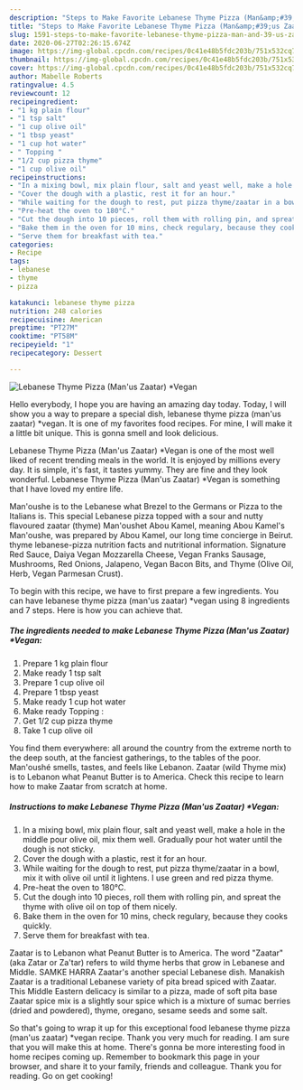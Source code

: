 ```yaml
---
description: "Steps to Make Favorite Lebanese Thyme Pizza (Man&amp;#39;us Zaatar) *Vegan"
title: "Steps to Make Favorite Lebanese Thyme Pizza (Man&amp;#39;us Zaatar) *Vegan"
slug: 1591-steps-to-make-favorite-lebanese-thyme-pizza-man-and-39-us-zaatar-vegan
date: 2020-06-27T02:26:15.674Z
image: https://img-global.cpcdn.com/recipes/0c41e48b5fdc203b/751x532cq70/lebanese-thyme-pizza-manus-zaatar-vegan-recipe-main-photo.jpg
thumbnail: https://img-global.cpcdn.com/recipes/0c41e48b5fdc203b/751x532cq70/lebanese-thyme-pizza-manus-zaatar-vegan-recipe-main-photo.jpg
cover: https://img-global.cpcdn.com/recipes/0c41e48b5fdc203b/751x532cq70/lebanese-thyme-pizza-manus-zaatar-vegan-recipe-main-photo.jpg
author: Mabelle Roberts
ratingvalue: 4.5
reviewcount: 12
recipeingredient:
- "1 kg plain flour"
- "1 tsp salt"
- "1 cup olive oil"
- "1 tbsp yeast"
- "1 cup hot water"
- " Topping "
- "1/2 cup pizza thyme"
- "1 cup olive oil"
recipeinstructions:
- "In a mixing bowl, mix plain flour, salt and yeast well, make a hole in the middle pour olive oil, mix them well. Gradually pour hot water until the dough is not sticky."
- "Cover the dough with a plastic, rest it for an hour."
- "While waiting for the dough to rest, put pizza thyme/zaatar in a bowl, mix it with olive oil until it lightens. I use green and red pizza thyme."
- "Pre-heat the oven to 180°C."
- "Cut the dough into 10 pieces, roll them with rolling pin, and spreat the thyme with olive oil on top of them nicely."
- "Bake them in the oven for 10 mins, check regulary, because they cooks quickly."
- "Serve them for breakfast with tea."
categories:
- Recipe
tags:
- lebanese
- thyme
- pizza

katakunci: lebanese thyme pizza 
nutrition: 248 calories
recipecuisine: American
preptime: "PT27M"
cooktime: "PT58M"
recipeyield: "1"
recipecategory: Dessert

---
```



![Lebanese Thyme Pizza (Man&#39;us Zaatar) *Vegan](https://img-global.cpcdn.com/recipes/0c41e48b5fdc203b/751x532cq70/lebanese-thyme-pizza-manus-zaatar-vegan-recipe-main-photo.jpg)

Hello everybody, I hope you are having an amazing day today. Today, I will show you a way to prepare a special dish, lebanese thyme pizza (man&#39;us zaatar) *vegan. It is one of my favorites food recipes. For mine, I will make it a little bit unique. This is gonna smell and look delicious.

Lebanese Thyme Pizza (Man&#39;us Zaatar) *Vegan is one of the most well liked of recent trending meals in the world. It is enjoyed by millions every day. It is simple, it's fast, it tastes yummy. They are fine and they look wonderful. Lebanese Thyme Pizza (Man&#39;us Zaatar) *Vegan is something that I have loved my entire life.

Man&#39;oushe is to the Lebanese what Brezel to the Germans or Pizza to the Italians is. This special Lebanese pizza topped with a sour and nutty flavoured zaatar (thyme) Man&#39;oushet Abou Kamel, meaning Abou Kamel&#39;s Man&#39;oushe, was prepared by Abou Kamel, our long time concierge in Beirut. thyme lebanese-pizza nutrition facts and nutritional information. Signature Red Sauce, Daiya Vegan Mozzarella Cheese, Vegan Franks Sausage, Mushrooms, Red Onions, Jalapeno, Vegan Bacon Bits, and Thyme (Olive Oil, Herb, Vegan Parmesan Crust).


To begin with this recipe, we have to first prepare a few ingredients. You can have lebanese thyme pizza (man&#39;us zaatar) *vegan using 8 ingredients and 7 steps. Here is how you can achieve that.

<!--inarticleads1-->

##### The ingredients needed to make Lebanese Thyme Pizza (Man&#39;us Zaatar) *Vegan:

1. Prepare 1 kg plain flour
1. Make ready 1 tsp salt
1. Prepare 1 cup olive oil
1. Prepare 1 tbsp yeast
1. Make ready 1 cup hot water
1. Make ready  Topping :
1. Get 1/2 cup pizza thyme
1. Take 1 cup olive oil


You find them everywhere: all around the country from the extreme north to the deep south, at the fanciest gatherings, to the tables of the poor. Man&#39;oushé smells, tastes, and feels like Lebanon. Zaatar (wild Thyme mix) is to Lebanon what Peanut Butter is to America. Check this recipe to learn how to make Zaatar from scratch at home. 

<!--inarticleads2-->

##### Instructions to make Lebanese Thyme Pizza (Man&#39;us Zaatar) *Vegan:

1. In a mixing bowl, mix plain flour, salt and yeast well, make a hole in the middle pour olive oil, mix them well. Gradually pour hot water until the dough is not sticky.
1. Cover the dough with a plastic, rest it for an hour.
1. While waiting for the dough to rest, put pizza thyme/zaatar in a bowl, mix it with olive oil until it lightens. I use green and red pizza thyme.
1. Pre-heat the oven to 180°C.
1. Cut the dough into 10 pieces, roll them with rolling pin, and spreat the thyme with olive oil on top of them nicely.
1. Bake them in the oven for 10 mins, check regulary, because they cooks quickly.
1. Serve them for breakfast with tea.


Zaatar is to Lebanon what Peanut Butter is to America. The word &#34;Zaatar&#34; (aka Zatar or Za&#39;tar) refers to wild thyme herbs that grow in Lebanese and Middle. SAMKE HARRA Zaatar&#39;s another special Lebanese dish. Manakish Zaatar is a traditional Lebanese variety of pita bread spiced with Zaatar. This Middle Eastern delicacy is similar to a pizza, made of soft pita base Zaatar spice mix is a slightly sour spice which is a mixture of sumac berries (dried and powdered), thyme, oregano, sesame seeds and some salt. 

So that's going to wrap it up for this exceptional food lebanese thyme pizza (man&#39;us zaatar) *vegan recipe. Thank you very much for reading. I am sure that you will make this at home. There's gonna be more interesting food in home recipes coming up. Remember to bookmark this page in your browser, and share it to your family, friends and colleague. Thank you for reading. Go on get cooking!
